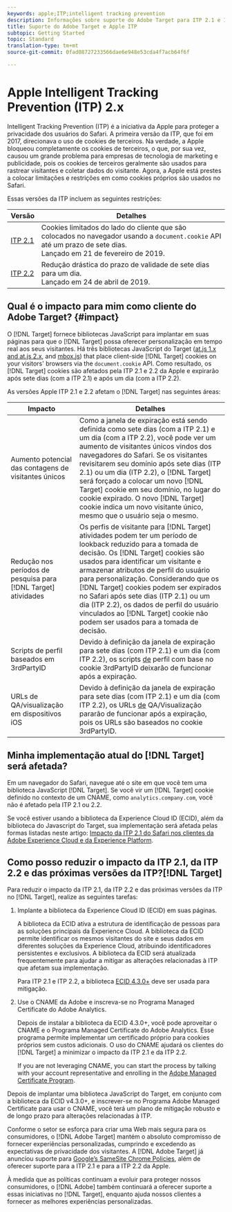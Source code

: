```yaml
---
keywords: apple;ITP;intelligent tracking prevention
description: Informações sobre suporte do Adobe Target para ITP 2.1 e ITP 2.2 da Apple por meio da biblioteca Experience Cloud ID (ECID) 4.3.
title: Suporte do Adobe Target e Apple ITP
subtopic: Getting Started
topic: Standard
translation-type: tm+mt
source-git-commit: 0fad08727233566dae6e948e53cda4f7acb64f6f

---
```



# Apple Intelligent Tracking Prevention (ITP) 2.x

Intelligent Tracking Prevention (ITP) é a iniciativa da Apple para proteger a privacidade dos usuários do Safari. A primeira versão da ITP, que foi em 2017, direcionava o uso de cookies de terceiros. Na verdade, a Apple bloqueou completamente os cookies de terceiros, o que, por sua vez, causou um grande problema para empresas de tecnologia de marketing e publicidade, pois os cookies de terceiros geralmente são usados para rastrear visitantes e coletar dados do visitante. Agora, a Apple está prestes a colocar limitações e restrições em como cookies próprios são usados no Safari.

Essas versões da ITP incluem as seguintes restrições:

| Versão | Detalhes |
| --- | --- |
| [ITP 2.1](https://webkit.org/blog/8613/intelligent-tracking-prevention-2-1/) | Cookies limitados do lado do cliente que são colocados no navegador usando a `document.cookie` API até um prazo de sete dias.<br>Lançado em 21 de fevereiro de 2019. |
| [ITP 2.2](https://webkit.org/blog/8828/intelligent-tracking-prevention-2-2/) | Redução drástica do prazo de validade de sete dias para um dia.<br>Lançado em 24 de abril de 2019. |

## Qual é o impacto para mim como cliente do Adobe Target? {#impact}

O [!DNL Target] fornece bibliotecas JavaScript para implantar em suas páginas para que o [!DNL Target] possa oferecer personalização em tempo real aos seus visitantes. Há três bibliotecas JavaScript do Target ([at.js 1.x and at.js 2.x](/help/c-implementing-target/c-implementing-target-for-client-side-web/c-how-atjs-works/how-atjs-works.md), and [mbox.js](/help/c-implementing-target/c-implementing-target-for-client-side-web/t-mbox-download/mbox-download.md)) that place client-side [!DNL Target] cookies on your visitors&#39; browsers via the `document.cookie` API. Como resultado, os [!DNL Target] cookies são afetados pela ITP 2.1 e 2.2 da Apple e expirarão após sete dias (com a ITP 2.1) e após um dia (com a ITP 2.2).

As versões Apple ITP 2.1 e 2.2 afetam o [!DNL Target] nas seguintes áreas:

| Impacto | Detalhes |
| --- | --- |
| Aumento potencial das contagens de visitantes únicos | Como a janela de expiração está sendo definida como sete dias (com a ITP 2.1) e um dia (com a ITP 2.2), você pode ver um aumento de visitantes únicos vindos dos navegadores do Safari. Se os visitantes revisitarem seu domínio após sete dias (ITP 2.1) ou um dia (ITP 2.2), o [!DNL Target] será forçado a colocar um novo [!DNL Target] cookie em seu domínio, no lugar do cookie expirado. O novo [!DNL Target] cookie indica um novo visitante único, mesmo que o usuário seja o mesmo. |
| Redução nos períodos de pesquisa para [!DNL Target] atividades | Os perfis de visitante para [!DNL Target] atividades podem ter um período de lookback reduzido para a tomada de decisão. Os [!DNL Target] cookies são usados para identificar um visitante e armazenar atributos de perfil do usuário para personalização. Considerando que os [!DNL Target] cookies podem ser expirados no Safari após sete dias (ITP 2.1) ou um dia (ITP 2.2), os dados de perfil do usuário vinculados ao [!DNL Target] cookie não podem ser usados para a tomada de decisão. |
| Scripts de perfil baseados em 3rdPartyID | Devido à definição da janela de expiração para sete dias (com ITP 2.1) e um dia (com ITP 2.2), os scripts [de](/help/c-target/c-visitor-profile/profile-parameters.md) perfil com base no cookie 3rdPartyID deixarão de funcionar após a expiração. |
| URLs de QA/visualização em dispositivos iOS | Devido à definição da janela de expiração para sete dias (com ITP 2.1) e um dia (com ITP 2.2), os URLs [de](/help/c-activities/c-activity-qa/activity-qa.md) QA/Visualização pararão de funcionar após a expiração, pois os URLs são baseados no cookie 3rdPartyID. |

## Minha implementação atual do [!DNL Target] será afetada?

Em um navegador do Safari, navegue até o site em que você tem uma biblioteca JavaScript [!DNL Target]. Se você vir um [!DNL Target] cookie definido no contexto de um CNAME, como `analytics.company.com`, você não é afetado pela ITP 2.1 ou 2.2.

Se você estiver usando a biblioteca da Experience Cloud ID (ECID), além da biblioteca do Javascript do Target, sua implementação será afetada pelas formas listadas neste artigo: [Impacto da ITP 2.1 do Safari nos clientes da Adobe Experience Cloud e da Experience Platform](https://medium.com/adobetech/safari-itp-2-1-impact-on-adobe-experience-cloud-customers-9439cecb55ac).

## Como posso reduzir o impacto da ITP 2.1, da ITP 2.2 e das próximas versões da ITP?[!DNL Target]

Para reduzir o impacto da ITP 2.1, da ITP 2.2 e das próximas versões da ITP no [!DNL Target], realize as seguintes tarefas:

1. Implante a biblioteca da Experience Cloud ID (ECID) em suas páginas.

   A biblioteca da ECID ativa a estrutura de identificação de pessoas para as soluções principais da Experience Cloud. A biblioteca da ECID permite identificar os mesmos visitantes do site e seus dados em diferentes soluções da Experience Cloud, atribuindo identificadores persistentes e exclusivos. A biblioteca da ECID será atualizada frequentemente para ajudar a mitigar as alterações relacionadas à ITP que afetam sua implementação.

   Para ITP 2.1 e ITP 2.2, a biblioteca [ECID 4.3.0+](https://docs.adobe.com/content/help/en/id-service/using/release-notes/release-notes.html) deve ser usada para mitigação.

1. Use o CNAME da Adobe e inscreva-se no Programa Managed Certificate do Adobe Analytics.

   Depois de instalar a biblioteca da ECID 4.3.0+, você pode aproveitar o CNAME e o Programa Managed Certificate do Adobe Analytics. Esse programa permite implementar um certificado próprio para cookies próprios sem custos adicionais. O uso do CNAME ajudará os clientes do [!DNL Target] a minimizar o impacto da ITP 2.1 e da ITP 2.2.

   If you are not leveraging CNAME, you can start the process by talking with your account representative and enrolling in the [Adobe Managed Certificate Program](https://docs.adobe.com/content/help/en/core-services/interface/ec-cookies/cookies-first-party.html#adobe-managed-certificate-program).

Depois de implantar uma biblioteca JavaScript do Target, em conjunto com a biblioteca da ECID v4.3.0+, e inscrever-se no Programa Adobe Managed Certificate para usar o CNAME, você terá um plano de mitigação robusto e de longo prazo para alterações relacionadas à ITP.

Conforme o setor se esforça para criar uma Web mais segura para os consumidores, o [!DNL Adobe Target] mantém o absoluto compromisso de fornecer experiências personalizadas, cumprindo e excedendo as expectativas de privacidade dos visitantes. A [!DNL Adobe Target] já anunciou suporte para [Google’s SameSite Chrome Policies](/help/c-implementing-target/c-considerations-before-you-implement-target/c-privacy/google-chrome-samesite-cookie-policies.md), além de oferecer suporte para a ITP 2.1 e para a ITP 2.2 da Apple.

À medida que as políticas continuam a evoluir para proteger nossos consumidores, o [!DNL Adobe] também continuará a oferecer suporte a essas iniciativas no [!DNL Target], enquanto ajuda nossos clientes a fornecer as melhores experiências personalizadas.
